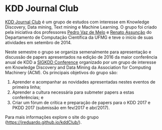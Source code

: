 # KDD Journal Club #

[KDD Journal Club] é um grupo de estudos com interesse em Knowledge
Discovery, Data mining, Text mining e Machine Learning. O grupo foi
criado pela iniciativa dos professores [Pedro Vaz de Melo] e
[Renato Assunção] do Departamento de Computação Científica da UFMG e
teve o início de suas atividades em setembro de 2014.

Neste semestre o grupo se organiza semenalmente para apresentação e
discussão de papers apresentados na edição de 2016 da maior conferência
anual de KDD a [SIGKDD Conference] organizado por um grupo de interesse
em Knowledge Discovery and Data Mining da Association for Computing
Machinery (ACM). Os principais objetivos do grupo são:

1. Aprender e acompanhar as novidades apresentadas nestes eventos de
   primeira linha;
2. Aprender a cultura necessária para submeter papers a estas
   conferências; e
3. Criar um fórum de crítica e preparação de papers para o KDD 2017 e
     PKDD 2017 (submissão em fev/2017 e abr/2017).

Para mais informações explore o site do grupo
(https://jreduardo.github.io/kddClub/).

<!--------------------------------------------- -->
[KDD Journal Club]: https://jreduardo.github.io/kddClub/
[Pedro Vaz de Melo]: www.dcc.ufmg.br/~olmo/
[Renato Assunção]: www.dcc.ufmg.br/~assuncao/
[SIGKDD Conference]: http://www.kdd.org/
